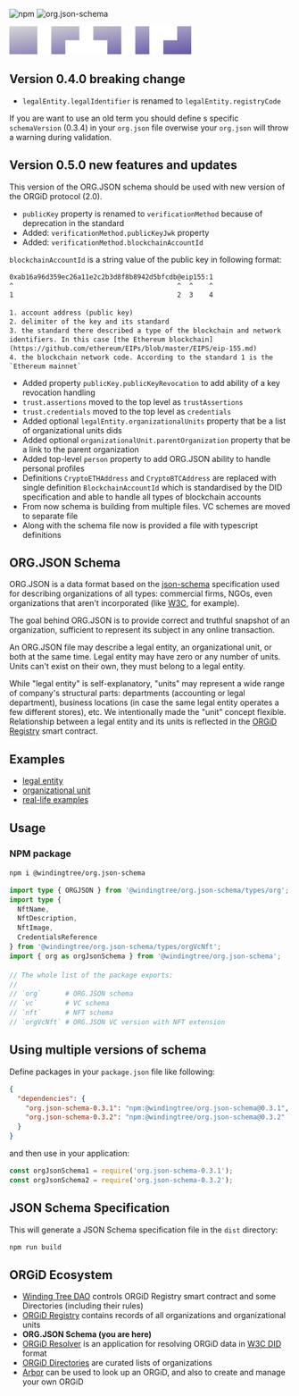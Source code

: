 ![npm](https://img.shields.io/npm/v/@windingtree/org.json-schema) ![org.json-schema](https://travis-ci.org/windingtree/org.json-schema.svg?branch=master)

<a href="https://orgid.tech"><img src="https://raw.githubusercontent.com/windingtree/branding/master/org.id/svg/org.id-logo.svg" height="50" alt="ORGiD"></a>


## Version 0.4.0 breaking change

- `legalEntity.legalIdentifier` is renamed to `legalEntity.registryCode`

If you are want to use an old term you should define s specific `schemaVersion` (0.3.4) in your `org.json` file overwise your `org.json` will throw a warning during validation.

## Version 0.5.0 new features and updates

This version of the ORG.JSON schema should be used with new version of the ORGiD protocol (2.0).

- `publicKey` property is renamed to `verificationMethod` because of deprecation in the standard
- Added: `verificationMethod.publicKeyJwk` property
- Added: `verificationMethod.blockchainAccountId`

`blockchainAccountId` is a string value of the public key in following format:

```
0xab16a96d359ec26a11e2c2b3d8f8b8942d5bfcdb@eip155:1
^                                         ^  ^    ^
1                                         2  3    4

1. account address (public key)
2. delimiter of the key and its standard
3. the standard there described a type of the blockchain and network identifiers. In this case [the Ethereum blockchain](https://github.com/ethereum/EIPs/blob/master/EIPS/eip-155.md)
4. the blockchain network code. According to the standard 1 is the `Ethereum mainnet`
```

- Added property `publicKey.publicKeyRevocation` to add ability of a key revocation handling
- `trust.assertions` moved to the top level as `trustAssertions`
- `trust.credentials` moved to the top level as `credentials`
- Added optional `legalEntity.organizationalUnits` property that be a list of organizational units dids
- Added optional `organizationalUnit.parentOrganization` property that be a link to the parent organization
- Added top-level `person` property to add ORG.JSON ability to handle personal profiles
- Definitions `CryptoETHAddress` and `CryptoBTCAddress` are replaced with single definition `BlockchainAccountId` which is standardised by the DID specification and able to handle all types of blockchain accounts
- From now schema is building from multiple files. VC schemes are moved to separate file
- Along with the schema file now is provided a file with typescript definitions

## ORG.JSON Schema

ORG.JSON is a data format based on the [json-schema](http://json-schema.org/specification.html) specification used for describing organizations of all types: commercial firms, NGOs, even organizations that aren't incorporated (like [W3C](https://www.w3.org/Consortium/facts#org), for example).

The goal behind ORG.JSON is to provide correct and truthful snapshot of an organization, sufficient to represent its subject in any online transaction.

An ORG.JSON file may describe a legal entity, an organizational unit, or both at the same time. Legal entity may have zero or any number of units. Units can't exist on their own, they must belong to a legal entity.

While "legal entity" is self-explanatory, "units" may represent a wide range of company's structural parts: departments (accounting or legal department), business locations (in case the same legal entity operates a few different stores), etc. We intentionally made the "unit" concept flexible. Relationship between a legal entity and its units is reflected in the [ORGiD Registry](https://github.com/windingtree/org.id) smart contract.

## Examples

- [legal entity](examples/legal-entity.json)
- [organizational unit](examples/unit.json)
- [real-life examples](https://github.com/windingtree/orgids)

## Usage

### NPM package

```sh
npm i @windingtree/org.json-schema
```

```typescript
import type { ORGJSON } from '@windingtree/org.json-schema/types/org';
import type {
  NftName,
  NftDescription,
  NftImage,
  CredentialsReference
} from '@windingtree/org.json-schema/types/orgVcNft';
import { org as orgJsonSchema } from '@windingtree/org.json-schema';

// The whole list of the package exports:
//
// `org`      # ORG.JSON schema
// `vc`       # VC schema
// `nft`      # NFT schema
// `orgVcNft` # ORG.JSON VC version with NFT extension
```

## Using multiple versions of schema

Define packages in your `package.json` file like following:

```json
{
  "dependencies": {
    "org.json-schema-0.3.1": "npm:@windingtree/org.json-schema@0.3.1",
    "org.json-schema-0.3.2": "npm:@windingtree/org.json-schema@0.3.2"
  }
}
```

and then use in your application:

```javascript
const orgJsonSchema1 = require('org.json-schema-0.3.1');
const orgJsonSchema2 = require('org.json-schema-0.3.2');
```

## JSON Schema Specification

This will generate a JSON Schema specification file in the `dist` directory:

```bash
npm run build
```

## ORGiD Ecosystem

- [Winding Tree DAO](https://github.com/windingtree/dao) controls ORGiD Registry smart contract and some Directories (including their rules)
- [ORGiD Registry](https://github.com/windingtree/ORGiD) contains records of all organizations and organizational units
- **ORG.JSON Schema (you are here)**
- [ORGiD Resolver](https://github.com/windingtree/ORGiD-resolver) is an application for resolving ORGiD data in [W3C DID](https://w3c.github.io/did-core/) format
- [ORGiD Directories](https://github.com/windingtree/ORGiD-directories) are curated lists of organizations
- [Arbor](https://arbor.fm) can be used to look up an ORGiD, and also to create and manage your own ORGiD

